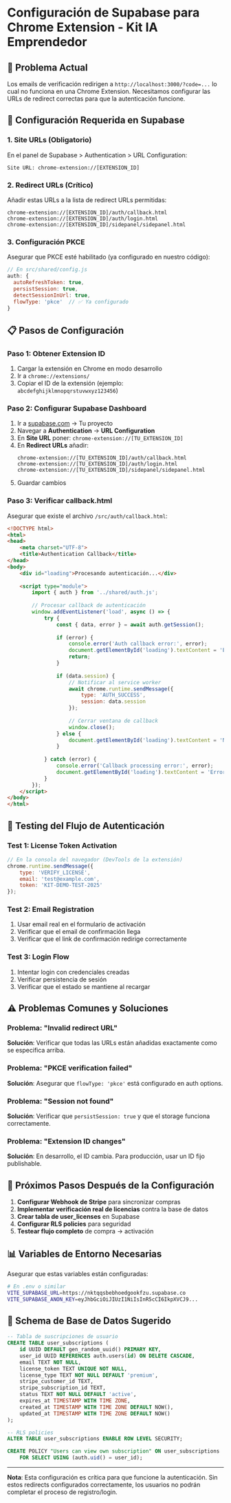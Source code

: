 # Configuración de Supabase para Chrome Extension - Kit IA Emprendedor

## 🎯 Problema Actual
Los emails de verificación redirigen a `http://localhost:3000/?code=...` lo cual no funciona en una Chrome Extension. Necesitamos configurar las URLs de redirect correctas para que la autenticación funcione.

## 🔧 Configuración Requerida en Supabase

### 1. Site URLs (Obligatorio)
En el panel de Supabase > Authentication > URL Configuration:

```
Site URL: chrome-extension://[EXTENSION_ID]
```

### 2. Redirect URLs (Crítico)
Añadir estas URLs a la lista de redirect URLs permitidas:

```
chrome-extension://[EXTENSION_ID]/auth/callback.html
chrome-extension://[EXTENSION_ID]/auth/login.html  
chrome-extension://[EXTENSION_ID]/sidepanel/sidepanel.html
```

### 3. Configuración PKCE
Asegurar que PKCE esté habilitado (ya configurado en nuestro código):

```javascript
// En src/shared/config.js
auth: {
  autoRefreshToken: true,
  persistSession: true, 
  detectSessionInUrl: true,
  flowType: 'pkce'  // ✅ Ya configurado
}
```

## 📋 Pasos de Configuración

### Paso 1: Obtener Extension ID
1. Cargar la extensión en Chrome en modo desarrollo
2. Ir a `chrome://extensions/`
3. Copiar el ID de la extensión (ejemplo: `abcdefghijklmnopqrstuvwxyz123456`)

### Paso 2: Configurar Supabase Dashboard
1. Ir a [supabase.com](https://supabase.com) → Tu proyecto
2. Navegar a **Authentication** → **URL Configuration**
3. En **Site URL** poner: `chrome-extension://[TU_EXTENSION_ID]`
4. En **Redirect URLs** añadir:
   ```
   chrome-extension://[TU_EXTENSION_ID]/auth/callback.html
   chrome-extension://[TU_EXTENSION_ID]/auth/login.html
   chrome-extension://[TU_EXTENSION_ID]/sidepanel/sidepanel.html
   ```
5. Guardar cambios

### Paso 3: Verificar callback.html
Asegurar que existe el archivo `/src/auth/callback.html`:

```html
<!DOCTYPE html>
<html>
<head>
    <meta charset="UTF-8">
    <title>Authentication Callback</title>
</head>
<body>
    <div id="loading">Procesando autenticación...</div>
    
    <script type="module">
        import { auth } from '../shared/auth.js';
        
        // Procesar callback de autenticación
        window.addEventListener('load', async () => {
            try {
                const { data, error } = await auth.getSession();
                
                if (error) {
                    console.error('Auth callback error:', error);
                    document.getElementById('loading').textContent = 'Error en autenticación';
                    return;
                }
                
                if (data.session) {
                    // Notificar al service worker
                    await chrome.runtime.sendMessage({
                        type: 'AUTH_SUCCESS',
                        session: data.session
                    });
                    
                    // Cerrar ventana de callback
                    window.close();
                } else {
                    document.getElementById('loading').textContent = 'No se encontró sesión';
                }
                
            } catch (error) {
                console.error('Callback processing error:', error);
                document.getElementById('loading').textContent = 'Error procesando autenticación';
            }
        });
    </script>
</body>
</html>
```

## 🧪 Testing del Flujo de Autenticación

### Test 1: License Token Activation
```javascript
// En la consola del navegador (DevTools de la extensión)
chrome.runtime.sendMessage({
    type: 'VERIFY_LICENSE',
    email: 'test@example.com',
    token: 'KIT-DEMO-TEST-2025'
});
```

### Test 2: Email Registration
1. Usar email real en el formulario de activación
2. Verificar que el email de confirmación llega
3. Verificar que el link de confirmación redirige correctamente

### Test 3: Login Flow
1. Intentar login con credenciales creadas
2. Verificar persistencia de sesión
3. Verificar que el estado se mantiene al recargar

## ⚠️ Problemas Comunes y Soluciones

### Problema: "Invalid redirect URL"
**Solución**: Verificar que todas las URLs están añadidas exactamente como se especifica arriba.

### Problema: "PKCE verification failed"
**Solución**: Asegurar que `flowType: 'pkce'` está configurado en auth options.

### Problema: "Session not found"
**Solución**: Verificar que `persistSession: true` y que el storage funciona correctamente.

### Problema: "Extension ID changes"
**Solución**: En desarrollo, el ID cambia. Para producción, usar un ID fijo publishable.

## 🚀 Próximos Pasos Después de la Configuración

1. **Configurar Webhook de Stripe** para sincronizar compras
2. **Implementar verificación real de licencias** contra la base de datos
3. **Crear tabla de user_licenses** en Supabase
4. **Configurar RLS policies** para seguridad
5. **Testear flujo completo** de compra → activación

## 📊 Variables de Entorno Necesarias

Asegurar que estas variables están configuradas:

```bash
# En .env o similar
VITE_SUPABASE_URL=https://nktqqsbebhoedgookfzu.supabase.co
VITE_SUPABASE_ANON_KEY=eyJhbGciOiJIUzI1NiIsInR5cCI6IkpXVCJ9...
```

## 🔐 Schema de Base de Datos Sugerido

```sql
-- Tabla de suscripciones de usuario
CREATE TABLE user_subscriptions (
    id UUID DEFAULT gen_random_uuid() PRIMARY KEY,
    user_id UUID REFERENCES auth.users(id) ON DELETE CASCADE,
    email TEXT NOT NULL,
    license_token TEXT UNIQUE NOT NULL,
    license_type TEXT NOT NULL DEFAULT 'premium',
    stripe_customer_id TEXT,
    stripe_subscription_id TEXT,
    status TEXT NOT NULL DEFAULT 'active',
    expires_at TIMESTAMP WITH TIME ZONE,
    created_at TIMESTAMP WITH TIME ZONE DEFAULT NOW(),
    updated_at TIMESTAMP WITH TIME ZONE DEFAULT NOW()
);

-- RLS policies
ALTER TABLE user_subscriptions ENABLE ROW LEVEL SECURITY;

CREATE POLICY "Users can view own subscription" ON user_subscriptions
    FOR SELECT USING (auth.uid() = user_id);
```

---

**Nota**: Esta configuración es crítica para que funcione la autenticación. Sin estos redirects configurados correctamente, los usuarios no podrán completar el proceso de registro/login.